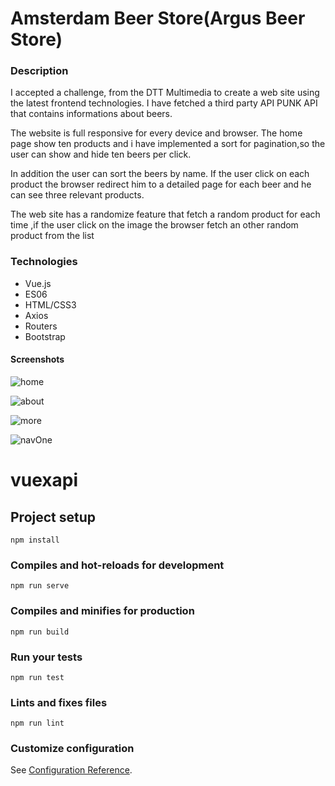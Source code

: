 # Amsterdam Beer Store(Argus Beer Store)

### Description
 I accepted a challenge, from the DTT Multimedia to create a web site using the latest frontend technologies. I have fetched a third party API PUNK API that contains informations about beers. 
 
 The website is full responsive for every device and  browser. The home page show ten products and i have implemented a sort for pagination,so the user can show and hide ten beers per click.
 
  In addition the user can sort the beers by name. If the user click on each product the browser redirect him  to a detailed page  for each beer and he can see three relevant products.
  
 The web site has a randomize feature that fetch a  random product for each time ,if the user click on the image the browser fetch an other random product from the list

### Technologies
* Vue.js
* ES06
* HTML/CSS3
* Axios
* Routers
* Bootstrap


#### Screenshots
![home](https://i.imgur.com/YD58b2x.png)

![about](https://i.imgur.com/79Lzb8W.png)

![more](https://i.imgur.com/SNnhKc7.png)

![navOne](https://i.imgur.com/tdxRJLe.png)



# vuexapi

## Project setup
```
npm install
```

### Compiles and hot-reloads for development
```
npm run serve
```

### Compiles and minifies for production
```
npm run build
```

### Run your tests
```
npm run test
```

### Lints and fixes files
```
npm run lint
```

### Customize configuration
See [Configuration Reference](https://cli.vuejs.org/config/).







